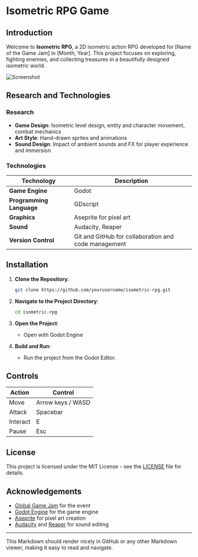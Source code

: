 # Isometric RPG Game

## Introduction

Welcome to **Isometric RPG**, a 2D isometric action RPG developed for [Name of the Game Jam] in [Month, Year]. This project focuses on exploring, fighting enemies, and collecting treasures in a beautifully designed isometric world.

![Screenshot](path/to/screenshot.png)

## Research and Technologies

### Research

- **Game Design**: Isometric level design, entity and character movement, combat mechanics
- **Art Style**: Hand-drawn sprites and animations
- **Sound Design**: Impact of ambient sounds and FX for player experience and immersion

### Technologies

| Technology           | Description                                          |
|----------------------|------------------------------------------------------|
| **Game Engine**      | Godot                                                |
| **Programming Language** | GDscript                                       |
| **Graphics**         | Aseprite for pixel art                               |
| **Sound**            | Audacity, Reaper                                     |
| **Version Control**  | Git and GitHub for collaboration and code management |

## Installation

1. **Clone the Repository**:
    ```sh
    git clone https://github.com/yourusername/isometric-rpg.git
    ```
2. **Navigate to the Project Directory**:
    ```sh
    cd isometric-rpg
    ```
3. **Open the Project**:
    - Open with Godot Engine

4. **Build and Run**:
    - Run the project from the Godot Editor.

## Controls

| Action     | Control                 |
|------------|-------------------------|
| Move       | Arrow keys / WASD       |
| Attack     | Spacebar                |
| Interact   | E                       |
| Pause      | Esc                     |

## License

This project is licensed under the MIT License - see the [LICENSE](LICENSE) file for details.

## Acknowledgements

- [Global Game Jam](https://globalgamejam.org) for the event
- [Godot Engine](https://godotengine.org) for the game engine
- [Aseprite](https://www.aseprite.org) for pixel art creation
- [Audacity](https://www.audacityteam.org) and [Reaper](https://www.reaper.fm) for sound editing

---

This Markdown should render nicely in GitHub or any other Markdown viewer, making it easy to read and navigate.
